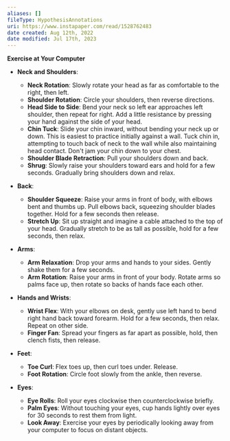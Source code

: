 ```yaml
---
aliases: []
fileType: HypothesisAnnotations
uri: https://www.instapaper.com/read/1528762483
date created: Aug 12th, 2022
date modified: Jul 17th, 2023
---
```

**Exercise at Your Computer**

- **Neck and Shoulders**:  
  - **Neck Rotation**: Slowly rotate your head as far as comfortable to the right, then left.  
  - **Shoulder Rotation**: Circle your shoulders, then reverse directions.  
  - **Head Side to Side**: Bend your neck so left ear approaches left shoulder, then repeat for right. Add a little resistance by pressing your hand against the side of your head.  
  - **Chin Tuck**: Slide your chin inward, without bending your neck up or down. This is easiest to practice initially against a wall. Tuck chin in, attempting to touch back of neck to the wall while also maintaining head contact. Don't jam your chin down to your chest.  
  - **Shoulder Blade Retraction**: Pull your shoulders down and back.  
  - **Shrug**: Slowly raise your shoulders toward ears and hold for a few seconds. Gradually bring shoulders down and relax.

- **Back**:  
  - **Shoulder Squeeze**: Raise your arms in front of body, with elbows bent and thumbs up. Pull elbows back, squeezing shoulder blades together. Hold for a few seconds then release.
  - **Stretch Up**: Sit up straight and imagine a cable attached to the top of your head. Gradually stretch to be as tall as possible, hold for a few seconds, then relax.

- **Arms**:  
  - **Arm Relaxation**: Drop your arms and hands to your sides. Gently shake them for a few seconds.
   - **Arm Rotation**: Raise your arms in front of your body. Rotate arms so palms face up, then rotate so backs of hands face each other.

- **Hands and Wrists**:  
  - **Wrist Flex**: With your elbows on desk, gently use left hand to bend right hand back toward forearm. Hold for a few seconds, then relax. Repeat on other side.
  - **Finger Fan**: Spread your fingers as far apart as possible, hold, then clench fists, then release.

- **Feet**:  
  - **Toe Curl**: Flex toes up, then curl toes under. Release.
  - **Foot Rotation**: Circle foot slowly from the ankle, then reverse.

- **Eyes**:  
  - **Eye Rolls**: Roll your eyes clockwise then counterclockwise briefly.  
  - **Palm Eyes**: Without touching your eyes, cup hands lightly over eyes for 30 seconds to rest them from light.  
  - **Look Away**: Exercise your eyes by periodically looking away from your computer to focus on distant objects.
